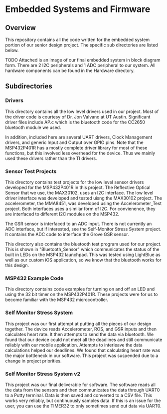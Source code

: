 # Embedded Systems and Firmware

## Overview
This repository contains all the code written for the embedded system portion of our senior design project. The specific sub directories are listed below.

TODO
Attached is an image of our final embedded system in block diagram form. There are 2 I2C peripherals and 1 ADC peripheral to our system. All hardware components can be found in the Hardware directory.

## Subdirectories

### Drivers
This directory contains all the low level drivers used in our project. Most of the driver code is courtesy of Dr. Jon Valvano at UT Austin. Significant driver files include AP.c which is the bluetooth code for the CC2650 bluetooth module we used.

In addition, included here are several UART drivers, Clock Management drivers, and generic Input and Output over GPIO pins. Note that the MSP432P401R has a mostly complete driver library for most of these functions, but this involved less overhead for the device. Thus we mainly used these drivers rather than the TI drivers.

### Sensor Test Projects
This directory contains test projects for the low level sensor drivers developed for the MSP432P401R in this project. The Reflective Optical Sensor that we use, the MAX30102, uses an I2C interface. The low level driver interface was developed and tested uisng the MAX30102 project. The accelerometer, the MMA8451, was developed using the Accelerometer_Test project. Both interfaces uses a similar form of I2C. For convienence, they are interfaced to different I2C modules on the MSP432.

The GSR sensor is interfaced to an ADC input. There is not currently an ADC interface, but if interested, see the Self-Monitor Stress System project. It contains the ADC code to interface the Grove GSR sensor.

This directory also contains the bluetooth test program used for our project. This is shown in "Bluetooth_Sensor" which communicates the status of the built in LEDs on the MSP432 launchpad. This was tested using LightBlue as well as our custom iOS application, so we know that the bluetooth works for this design.

### MSP432 Example Code
This directory contains code examples for turning on and off an LED and using the 32 bit timer on the MSP432P401R. These projects were for us to become familiar with the MSP432 microcontroller.

### Self Monitor Stress System
This project was our first attempt at putting all the pieces of our design together. The device reads Accelerometer, ROS, and GSR inputs and then calculates heart rate. It then attempts to send the data via bluetooth. We found that our device could not meet all the deadlines and still communicate reliably with our mobile application. Attempts to interleave the data calculations helped our deadlines. We found that calculating heart rate was the major bottleneck in our software. This project was suspended due to a change in project priorities.

### Self Monitor Stress System v2
This project was our final deliverable for software. The software reads all the data from the sensors and then communicates the data through UART0 to a Putty terminal. Data is then saved and converted to a CSV file. This works very reliably, but continuously samples data. If this is an issue for the user, you can use the TIMER32 to only sometimes send out data via UART0.

